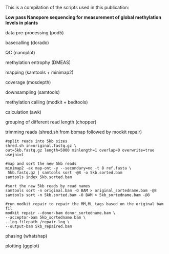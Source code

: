 This is a compilation of the scripts used in this publication:

**Low pass Nanopore sequencing for measurement of global methylation levels in plants**


data pre-processing (pod5)

basecalling (dorado)

QC (nanoplot)

methylation entrophy (DMEAS)

mapping (samtools + minimap2)

coverage (mosdepth)

downsampling (samtools)

methylation calling (modkit + bedtools)

calculation (awk)

grouping of different read length (chopper)

trimming reads (shred.sh from bbmap followed by modkit repair)

    #split reads into 5kb sizes
    shred.sh in=original.fastq.gz \
    out=5kb.fastq.gz length=5000 minlength=1 overlap=0 overwrite=true usejni=t
    
    #map and sort the new 5kb reads
    minimap2 -ax map-ont -y --secondary=no -t 8 ref.fasta \
     5kb.fastq.gz | samtools sort -@8 -o 5kb.sorted.bam 
    samtools index 5kb.sorted.bam

    #sort the new 5kb reads by read names
    samtools sort -n original.bam -O BAM > original_sortedname.bam -@8
    samtools sort -n 5kb.sorted.bam -O BAM > 5kb_sortedname.bam -@8
    
    #run modkit repair to repair the MM,ML tags based on the original bam fil
    modkit repair --donor-bam donor_sortedname.bam \
    --acceptor-bam 5kb_sortedname.bam \
    --log-filepath /repair.log \
    --output-bam 5kb_repaired.bam
    

    
    
    

phasing (whatshap)

plotting (ggplot)






